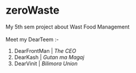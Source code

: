 # zeroWaste
My 5th sem project about Wast Food Management <br>
<br>
Meet my DearTeem :- <br>
1. DearFrontMan | *The CEO*<br>
2. DearKash | *Gutan ma Magaj* <br>
3. DearVinit | *Bilimora Union* <br>